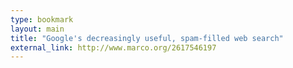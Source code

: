```yaml
---
type: bookmark
layout: main
title: "Google's decreasingly useful, spam-filled web search"
external_link: http://www.marco.org/2617546197
---
```



